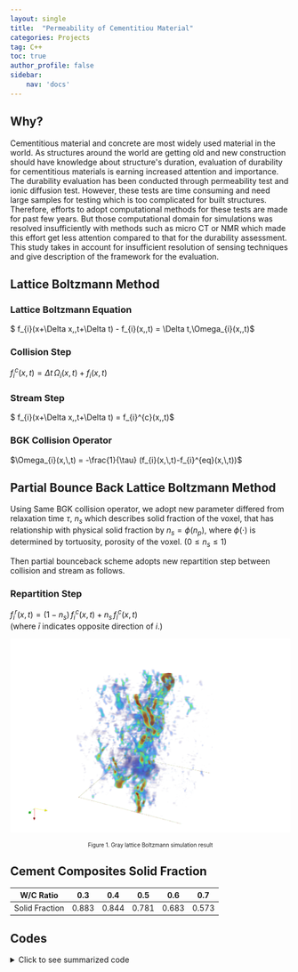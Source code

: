 ```yaml
---
layout: single
title:  "Permeability of Cementitiou Material"
categories: Projects
tag: C++
toc: true
author_profile: false
sidebar:
    nav: 'docs'
---
```


## Why?

<span style = "font-size:100%"> Cementitious material and concrete are most widely used material in the world. As structures around the world are getting old and new construction should have knowledge about structure's duration, evaluation of durability for cementitious materials is earning increased attention and importance. The durability evaluation has been conducted through permeability test and ionic diffusion test. However, these tests are time consuming and need large samples for testing which is too complicated for built structures. Therefore, efforts to adopt computational methods for these tests are made for past few years. But those computational domain for simulations was resolved insufficiently with methods such as micro CT or NMR which made this effort get less attention compared to that for the durability assessment.  
This study takes in account for insufficient resolution of sensing techniques and give description of the framework for the evaluation.  </span>

## Lattice Boltzmann Method

### Lattice Boltzmann Equation
$ f_{i}(x+\Delta x,\,t+\Delta t) - f_{i}(x,\,t) = \Delta t\,\Omega_{i}(x,\,t)$

### Collision Step

$f_{i}^{c}(x,\,t) = \Delta t\,\Omega_{i}(x,\,t) + f_{i}(x,\,t)$

### Stream Step
$ f_{i}(x+\Delta x,\,t+\Delta t) = f_{i}^{c}(x,\,t)$

### BGK Collision Operator

$\Omega_{i}(x,\,t) = -\frac{1}{\tau} (f_{i}(x,\,t)-f_{i}^{eq}(x,\,t))$

## Partial Bounce Back Lattice Boltzmann Method

Using Same BGK collision operator, we adopt new parameter differed from relaxation time $\tau$, $n_{s}$ which describes solid fraction of the voxel, that has relationship with physical solid fraction by $n_{s} = \phi (n_{p})$, where $\phi(\cdot)$ is determined by tortuosity, porosity of the voxel. ($0\leq n_{s}\leq 1$)

Then partial bounceback scheme adopts new repartition step between collision and stream as follows.

### Repartition Step

$f_{i}^{r}(x,\,t) =  (1-n_{s})\,f_{i}^{c}(x,\,t)+n_{s}\,f_{\bar{i}}^{c}(x,\,t)$  
(where $\bar{i}$ indicates opposite direction of $i$.)

![Simulation Image](/assets/images/ns7_sorted_turbo.png)  
<center style="font-size:70%"> Figure 1. Gray lattice Boltzmann simulation result </center>

## Cement Composites Solid Fraction

|W/C Ratio| 0.3|0.4|0.5|0.6|0.7|
|--|:--:|:--:|:--:|:--:|:--:|
|Solid Fraction| 0.883|0.844|0.781|0.683|0.573|

## Codes

<details>
<summary> Click to see summarized code</summary>
<div markdown="1">


### Class for initializing cell population.

```c++
class pressureGradient
{
    public:
    pressureGradient(T deltaP_, plint nx_) : deltaP(deltaP_), nx(nx_){}
    void operator()(plint iX, plint iY, plint iZ, T &density, Array<T,3> &velocity) const
    {
        velocity.resetToZero();
        density = 1 - deltaP * DESCRIPTOR<T>::invCs2 / (T)(nx-1) * (T)iX;
    }

    private:
    T deltaP;
    plint nx;
};
```

### Function for reading geometry file.
```c++
void readGeometry(string fNameIn, string fNameOut, MultiScalarField3D<int> &geometry, bool vtk_out, string GeometryName)
{
    const plint nx = geometry.getNx();
    const plint ny = geometry.getNy();
    const plint nz = geometry.getNz();
    string fNameInTemp = fNameIn + GeometryName + ".dat";

    Box3D sliceBox(0,0,0,ny-1,0,nz-1);

    pcout<<"The geometry name is "<<fNameInTemp<<endl;

    unique_ptr<MultiScalarField3D<int>> slice = generateMultiScalarField<int>(geometry, sliceBox);
    plb_ifstream geometryFile(fNameInTemp.c_str());

    for (plint iX = 0; iX < nx - 1; ++iX){
        if (!geometryFile.is_open()){
            pcout<<"Error : could not open the geometry file "<<fNameInTemp<<endl;
            exit(EXIT_FAILURE);
        }

        geometryFile >> *slice;
        copy(*slice, slice->getBoundingBox(), geometry, Box3D(iX,iX, 0, ny - 1, 0, nz - 1));
    }

    if (vtk_out == true){
        VtkImageOutput3D<T> vtkOut(createFileName("Geometry",0,6));
        vtkOut.writeData<float>(*copyConvert<int, T>(geometry, geometry.getBoundingBox()), "tag", 1.0);
    }
}
```

### Function for simulation setup.

```c++
void simSetup(MultiBlockLattice3D<T,DESCRIPTOR> &lattice, OnLatticeBoundaryCondition3D<T,DESCRIPTOR> *boundaryCondition, 
                MultiScalarField3D<int> &geometry, MultiScalarField3D<T> &ns, T deltaP)

{
    pcout<<"Setting up the simulation"<<endl;
    const plint nx = lattice.getNx();
    const plint ny = lattice.getNy();
    const plint nz = lattice.getNz();

    pcout << "Definition of inlet/outlet. "<<endl;

    Box3D inlet(0,0,1,ny-1, 1, nz-2);
    boundaryCondition -> addPressureBoundary0N(inlet, lattice);
    setBoundaryDensity(lattice, inlet,(T) 1.);

    Box3D outlet(nx-1,nx-1,1,ny-1, 1, nz-2);
    boundaryCondition -> addPressureBoundary0P(outlet, lattice);
    setBoundaryDensity(lattice, outlet,(T) 1. - deltaP*DESCRIPTOR<T>::invCs2);

    std::vector<MultiBlock3D *> latticeArg;
    latticeArg.push_back(&lattice);
    latticeArg.push_back(&ns);
    applyProcessingFunctional(new ApplyFieldToExternal<T, DESCRIPTOR>, lattice.getBoundingBox(), latticeArg);

    defineDynamics(lattice, geometry, new NoDynamics<T,DESCRIPTOR>(), 2);
    defineDynamics(lattice, geometry, new PartialBBdynamics<T,DESCRIPTOR>((T) 1), 3);
    defineDynamics(lattice, geometry, new BounceBack<T,DESCRIPTOR>(),1);


    initializeAtEquilibrium(lattice, lattice.getBoundingBox(), pressureGradient(deltaP,nx));

    lattice.initialize();

    delete boundaryCondition;

    pcout<<"End of setting up the simulation"<<endl;
}
```
### Main function

```c++
int main(int argc, char **argv)
{
    plbInit(&argc, &argv);

    string fNameIn;
    string fNameOut;

    plint nx;
    plint ny;
    plint nz;
    T deltaP;
    bool nx_p, ny_p, nz_p, vtk_out;

    string GeometryName;
    string nsName, etaName;
    plint maxT; 
    T conv;
    T omegaPlus = (T) 1 / atof(argv[2]);
    T magic;
    T physNu, physL, physRho, physU;
    bool apply = false;

    string xmlFname;

    try
    {
        global::argv(1).read(xmlFname);
    }
    catch (PlbIOException &exception)
    {
        pcout << "You must specify an input file." << endl;
        pcout << "Usage: " << (std::string) global::argv(0) << " input.xml" << endl;
        return -1;
    }

    pcout<< "Reading inputs from xml file"<<endl;
    try {
        XMLreader document(xmlFname);
        document["geometry"]["file_geom"].read(GeometryName);

        document["geometry"]["file_ns"].read(nsName);
        document["geometry"]["file_eta"].read(etaName);

        document["geometry"]["size"]["x"].read(nx);
        document["geometry"]["size"]["y"].read(ny);
        document["geometry"]["size"]["z"].read(nz);
	    document["geometry"]["per"]["x"].read(nx_p);
        document["geometry"]["per"]["y"].read(ny_p);
        document["geometry"]["per"]["z"].read(nz_p);

        document["folder"]["out_f"].read(fNameOut);
        document["folder"]["in_f"].read(fNameIn);

        document["simulation"]["press"].read(deltaP);
        document["simulation"]["iter"].read(maxT);
	    document["simulation"]["conv"].read(conv);
	    document["simulation"]["vtk_out"].read(vtk_out);
        // document["simulation"]["omega_plus"].read(omegaPlus);
        document["simulation"]["magic"].read(magic);

        document["characteristics"]["nu"].read(physNu);
        document["characteristics"]["resol"].read(physL);
        document["characteristics"]["rho"].read(physRho);
    }
    catch (PlbIOException& exception) {
      pcout << exception.what() << std::endl;
      pcout << exception.what() << std::endl;
      return -1;
    }

    string inputF = fNameIn;
    global::directories().setOutputDir(fNameOut+"/");
    global::directories().setInputDir(inputF+"/");

    T nu = ((T)1/omegaPlus-(T)0.5)/DESCRIPTOR<T>::invCs2;
    physU = physL*physL*nu/physNu;
    T omegaMinus = magic/omegaMinus;

    T Perm;
    T Vel;

    pcout << "Simulation Setup starts " <<endl;
    pcout << "Max number of Iteration is "<<maxT<<endl;
    pcout << "The convergence threshold is "<<conv<<endl;

    util::ValueTracer<T> converge(physU, physL, conv);

    plint physT = converge.getDeltaT();
    pcout << "The physical time step is "<<physT<<endl;

    MultiBlockLattice3D<T,DESCRIPTOR> lattice(nx, ny, nz, new BGKdynamics<T,DESCRIPTOR>(omegaPlus));

    lattice.periodicity().toggle(0,nx_p);
    lattice.periodicity().toggle(1,ny_p);
    lattice.periodicity().toggle(2,nz_p);

    MultiScalarField3D<int> geometry(nx, ny, nz);
    MultiScalarField3D<T> ns(nx, ny, nz);
    MultiScalarField3D<T> eta(nx, ny, nz);
    readGeometry(fNameIn, fNameOut, geometry,vtk_out,GeometryName);
    readDoubleData(fNameIn,fNameOut, ns , vtk_out, nsName);

    simSetup(lattice, createLocalBoundaryCondition3D<T,DESCRIPTOR>(), geometry, ns, deltaP);

    T new_avg_f, relE_f1;
    T old_avg_f = 1;
    lattice.toggleInternalStatistics(true);

    pcout << "Simulation begins "<<endl;
    for (plint iT = 0; iT < maxT; ++iT){

        lattice.collideAndStream();
        new_avg_f = getStoredAverageEnergy(lattice);
        relE_f1 = fabs(old_avg_f-new_avg_f)/old_avg_f;
        old_avg_f = new_avg_f;

        if (iT%1000 == 0 && iT > 0){
            pcout <<"Iteration "<<iT<<endl;
            pcout <<"Average velocity = "<<computeAverage(*computeVelocityComponent(lattice, lattice.getBoundingBox(), 0))<<endl;
            pcout <<"Max velocity = "<<computeMax(*computeVelocityComponent(lattice, lattice.getBoundingBox(), 0))<<endl;
            pcout <<"The permeability is : "<<endl;
            computePermeability(lattice, nu, deltaP, Perm, Vel);
            pcout << "Error = "<<relE_f1<<endl;
            pcout << "*********************************"<<endl;
            writeGifs(lattice, iT);
            if(iT%2000 == 0)
            {
                writeVTK(lattice,iT);
            }
        }

        if(relE_f1<conv)
        {
            pcout <<"Iteration "<<iT<<endl;
            pcout <<"Average velocity = "<<computeAverage(*computeVelocityComponent(lattice, lattice.getBoundingBox(), 0))<<endl;
            pcout <<"The permeability is : "<<endl;
            computePermeability(lattice, nu, deltaP, Perm, Vel);
            pcout << "Error = "<<relE_f1<<endl;
            pcout << "*********************************"<<endl;
            pcout << "End of Simulation "<<endl;
            pcout << "*********************************"<<endl;
            pcout << "Writing Simulation Result Files "<<endl;
            writeGifs(lattice, iT);
            writeVTK(lattice, iT);
            pcout << "End of Program "<<endl;
            break;
        }

        if(isnan(relE_f1))
        {
            pcout << "Error = "<<relE_f1<<endl;
            pcout << "Simulation Diverged at Iteration "<<iT<<endl;
            pcout << "*********************************"<<endl;
            pcout << "End of Simulation "<<endl;
            pcout << "*********************************"<<endl;
            pcout << "Writing Simulation Result Files "<<endl;
            writeGifs(lattice, iT);
            pcout << "End of Program "<<endl;
            break;
        }

    }        
}
```
</div>
</details>